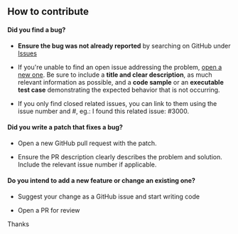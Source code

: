 ## How to contribute

#### **Did you find a bug?**

* **Ensure the bug was not already reported** by searching on GitHub under [Issues](https://github.com/kuanjiahong/vqms-frontend/issues)

* If you're unable to find an open issue addressing the problem, [open a new one](https://github.com/kuanjiahong/vqms-frontend/issues/new). Be sure to include a **title and clear description**, as much relevant information as possible, and a **code sample** or an **executable test case** demonstrating the expected behavior that is not occurring.

*  If you only find closed related issues, you can link to them using the issue number and #, eg.: I found this related issue: #3000.

#### **Did you write a patch that fixes a bug?**

* Open a new GitHub pull request with the patch.

* Ensure the PR description clearly describes the problem and solution. Include the relevant issue number if applicable.


#### **Do you intend to add a new feature or change an existing one?**

* Suggest your change as a GitHub issue and start writing code

* Open a PR for review


Thanks
